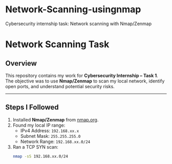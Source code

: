 # Network-Scanning-usingnmap
Cybersecurity internship task: Network scanning with Nmap/Zenmap
# Network Scanning Task

## Overview
This repository contains my work for **Cybersecurity Internship – Task 1**.  
The objective was to use **Nmap/Zenmap** to scan my local network, identify open ports, and understand potential security risks.

---

## Steps I Followed
1. Installed **Nmap/Zenmap** from [nmap.org](https://nmap.org).
2. Found my local IP range:
   - IPv4 Address: `192.168.xx.x`
   - Subnet Mask: `255.255.255.0`
   - Network Range: `192.168.xx.0/24`
3. Ran a TCP SYN scan:
   ```bash
   nmap -sS 192.168.xx.0/24

